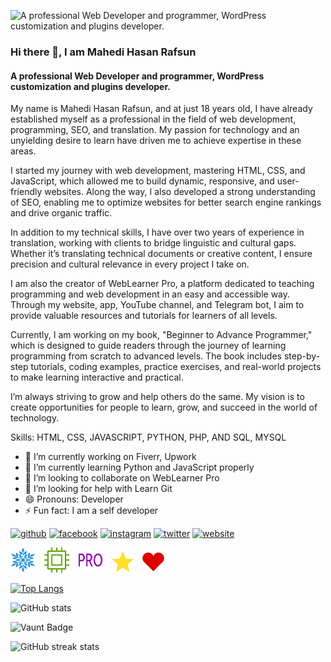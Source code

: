 ![A professional Web Developer and programmer, WordPress customization and plugins developer.](https://pbs.twimg.com/profile_banners/1834270423946805248/1744633024/1080x360)


### Hi there 👋, I am Mahedi Hasan Rafsun 
#### A professional Web Developer and programmer, WordPress customization and plugins developer.

My name is Mahedi Hasan Rafsun, and at just 18 years old, I have already established myself as a professional in the field of web development, programming, SEO, and translation. My passion for technology and an unyielding desire to learn have driven me to achieve expertise in these areas.

I started my journey with web development, mastering HTML, CSS, and JavaScript, which allowed me to build dynamic, responsive, and user-friendly websites. Along the way, I also developed a strong understanding of SEO, enabling me to optimize websites for better search engine rankings and drive organic traffic.

In addition to my technical skills, I have over two years of experience in translation, working with clients to bridge linguistic and cultural gaps. Whether it’s translating technical documents or creative content, I ensure precision and cultural relevance in every project I take on.

I am also the creator of WebLearner Pro, a platform dedicated to teaching programming and web development in an easy and accessible way. Through my website, app, YouTube channel, and Telegram bot, I aim to provide valuable resources and tutorials for learners of all levels.

Currently, I am working on my book, "Beginner to Advance Programmer," which is designed to guide readers through the journey of learning programming from scratch to advanced levels. The book includes step-by-step tutorials, coding examples, practice exercises, and real-world projects to make learning interactive and practical.

I’m always striving to grow and help others do the same. My vision is to create opportunities for people to learn, grow, and succeed in the world of technology.

Skills: HTML, CSS, JAVASCRIPT, PYTHON, PHP, AND SQL, MYSQL 

- 🔭 I’m currently working on Fiverr, Upwork 
- 🌱 I’m currently learning Python and JavaScript properly  
- 👯 I’m looking to collaborate on WebLearner Pro  
- 🤔 I’m looking for help with Learn Git 
- 😄 Pronouns: Developer 
- ⚡ Fun fact: I am a self developer  


[<img src='https://cdn.jsdelivr.net/npm/simple-icons@3.0.1/icons/github.svg' alt='github' height='40'>](https://github.com/mhrtuch240)  [<img src='https://cdn.jsdelivr.net/npm/simple-icons@3.0.1/icons/facebook.svg' alt='facebook' height='40'>](https://www.facebook.com/https://www.facebook.com/mhrWebDeveloper)  [<img src='https://cdn.jsdelivr.net/npm/simple-icons@3.0.1/icons/instagram.svg' alt='instagram' height='40'>](https://www.instagram.com/https://www.instagram.com/iammahedihasanalways?igsh=MXE3eXlycTExNDNoOA==/)  [<img src='https://cdn.jsdelivr.net/npm/simple-icons@3.0.1/icons/twitter.svg' alt='twitter' height='40'>](https://twitter.com/https://x.com/MHR_tech240?s=09)  [<img src='https://cdn.jsdelivr.net/npm/simple-icons@3.0.1/icons/icloud.svg' alt='website' height='40'>](https://weblearnerprosite.blogspot.com/)  

<a href='https://archiveprogram.github.com/'><img src='https://raw.githubusercontent.com/acervenky/animated-github-badges/master/assets/acbadge.gif' width='40' height='40'></a> <a href='https://docs.github.com/en/developers'><img src='https://raw.githubusercontent.com/acervenky/animated-github-badges/master/assets/devbadge.gif' width='40' height='40'></a> <a href='https://github.com/pricing'><img src='https://raw.githubusercontent.com/acervenky/animated-github-badges/master/assets/pro.gif' width='40' height='40'></a> <a href='https://stars.github.com/'><img src='https://raw.githubusercontent.com/acervenky/animated-github-badges/master/assets/starbadge.gif' width='35' height='35'></a> <a href='https://docs.github.com/en/github/supporting-the-open-source-community-with-github-sponsors'><img src='https://raw.githubusercontent.com/acervenky/animated-github-badges/master/assets/sponsorbadge.gif' width='35' height='35'></a> 

[![Top Langs](https://github-readme-stats.vercel.app/api/top-langs/?username=mhrtuch240)](https://github.com/anuraghazra/github-readme-stats)

![GitHub stats](https://github-readme-stats.vercel.app/api?username=mhrtuch240&show_icons=true&count_private=true)  

![Vaunt Badge](https://api.vaunt.dev/v1/github/entities/mhrtuch240/contributions?format=svg&private=true)  

![GitHub streak stats](https://streak-stats.demolab.com/?user=mhrtuch240)  

